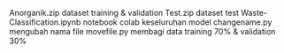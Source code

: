 Anorganik.zip dataset training & validation
Test.zip dataset test
Waste-Classification.ipynb notebook colab keseluruhan model
changename.py mengubah nama file
movefile.py membagi data training 70% & validation 30%
